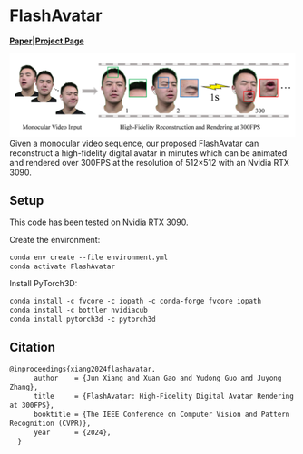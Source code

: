 # FlashAvatar
**[Paper](https://arxiv.org/abs/2312.02214)|[Project Page](https://ustc3dv.github.io/FlashAvatar/)**

![teaser](exhibition/teaser.png)
Given a monocular video sequence, our proposed FlashAvatar can reconstruct a high-fidelity digital avatar in minutes which can be animated and rendered over 300FPS at the resolution of 512×512 with an Nvidia RTX 3090.

## Setup

This code has been tested on Nvidia RTX 3090. 

Create the environment:

```
conda env create --file environment.yml
conda activate FlashAvatar
```

Install PyTorch3D:

```
conda install -c fvcore -c iopath -c conda-forge fvcore iopath
conda install -c bottler nvidiacub
conda install pytorch3d -c pytorch3d
```

## Citation
```
@inproceedings{xiang2024flashavatar,
      author    = {Jun Xiang and Xuan Gao and Yudong Guo and Juyong Zhang},
      title     = {FlashAvatar: High-Fidelity Digital Avatar Rendering at 300FPS},
      booktitle = {The IEEE Conference on Computer Vision and Pattern Recognition (CVPR)},
      year      = {2024},
  }
```
